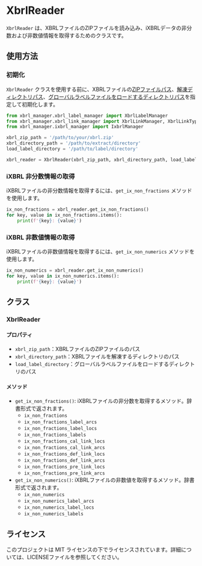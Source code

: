 # XbrlReader

`XbrlReader` は、XBRLファイルのZIPファイルを読み込み、iXBRLデータの非分数および非数値情報を取得するためのクラスです。

## 使用方法

### 初期化

`XbrlReader` クラスを使用する前に、XBRLファイルの<ins>ZIPファイルパス</ins>、<ins>解凍ディレクトリパス</ins>、<ins>グローバルラベルファイルをロードするディレクトリパス</ins>を指定して初期化します。

```python
from xbrl_manager.xbrl_label_manager import XbrlLabelManager
from xbrl_manager.xbrl_link_manager import XbrlLinkManager, XbrlLinkType
from xbrl_manager.ixbrl_manager import IxbrlManager

xbrl_zip_path = '/path/to/your/xbrl.zip'
xbrl_directory_path = '/path/to/extract/directory'
load_label_directory = '/path/to/label/directory'

xbrl_reader = XbrlReader(xbrl_zip_path, xbrl_directory_path, load_label_directory)
```

### iXBRL 非分数情報の取得

iXBRLファイルの非分数情報を取得するには、`get_ix_non_fractions` メソッドを使用します。

```python
ix_non_fractions = xbrl_reader.get_ix_non_fractions()
for key, value in ix_non_fractions.items():
    print(f'{key}: {value}')
```

### iXBRL 非数値情報の取得

iXBRLファイルの非数値情報を取得するには、`get_ix_non_numerics` メソッドを使用します。

```python
ix_non_numerics = xbrl_reader.get_ix_non_numerics()
for key, value in ix_non_numerics.items():
    print(f'{key}: {value}')
```

## クラス

### XbrlReader

#### プロパティ

- `xbrl_zip_path`：XBRLファイルのZIPファイルのパス
- `xbrl_directory_path`：XBRLファイルを解凍するディレクトリのパス
- `load_label_directory`：グローバルラベルファイルをロードするディレクトリのパス

#### メソッド

- `get_ix_non_fractions()`: iXBRLファイルの非分数を取得するメソッド。辞書形式で返されます。
    - `ix_non_fractions`
    - `ix_non_fractions_label_arcs`
    - `ix_non_fractions_label_locs`
    - `ix_non_fractions_labels`
    - `ix_non_fractions_cal_link_locs`
    - `ix_non_fractions_cal_link_arcs`
    - `ix_non_fractions_def_link_locs`
    - `ix_non_fractions_def_link_arcs`
    - `ix_non_fractions_pre_link_locs`
    - `ix_non_fractions_pre_link_arcs`
- `get_ix_non_numerics()`: iXBRLファイルの非数値を取得するメソッド。辞書形式で返されます。
    - `ix_non_numerics`
    - `ix_non_numerics_label_arcs`
    - `ix_non_numerics_label_locs`
    - `ix_non_numerics_labels`

## ライセンス

このプロジェクトは MIT ライセンスの下でライセンスされています。詳細については、LICENSEファイルを参照してください。